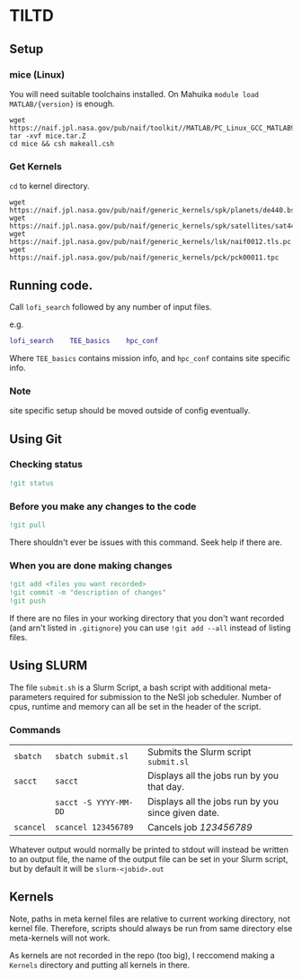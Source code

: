 # TILTD


## Setup

### mice (Linux)

You will need suitable toolchains installed.
On Mahuika `module load MATLAB/{version}` is enough.

```
wget https://naif.jpl.nasa.gov/pub/naif/toolkit//MATLAB/PC_Linux_GCC_MATLAB9.x_64bit/packages/mice.tar.Z
tar -xvf mice.tar.Z
cd mice && csh makeall.csh
```

### Get Kernels

`cd` to kernel directory.

```
wget https://naif.jpl.nasa.gov/pub/naif/generic_kernels/spk/planets/de440.bsp
wget https://naif.jpl.nasa.gov/pub/naif/generic_kernels/spk/satellites/sat441.bsp
wget https://naif.jpl.nasa.gov/pub/naif/generic_kernels/lsk/naif0012.tls.pc
wget https://naif.jpl.nasa.gov/pub/naif/generic_kernels/pck/pck00011.tpc
```


## Running code.

Call `lofi_search` followed by any number of input files.

e.g. 

```matlab
lofi_search    TEE_basics    hpc_conf
```

Where `TEE_basics` contains mission info, and `hpc_conf` contains site specific info.


### Note

site specific setup should be moved outside of config eventually.

## Using Git

### Checking status 

```matlab
!git status
```

### Before you make any changes to the code

```matlab
!git pull
```

There shouldn't ever be issues with this command. Seek help if there are.

### When you are done making changes

```matlab
!git add <files you want recorded>
!git commit -m "description of changes"
!git push
```

If there are no files in your working directory that you don't want recorded (and arn't listed in `.gitignore`) you can use `!git add --all` instead of listing files.

## Using SLURM

The file `submit.sh` is a Slurm Script, a bash script with additional meta-parameters required for submission to the NeSI job scheduler.
Number of cpus, runtime and memory can all be set in the header of the script.

### Commands

|           |                       |                                                                          |
| --------- | --------------------- | ------------------------------------------------------------------------ |
| `sbatch`  | `sbatch submit.sl`    | Submits the Slurm script `submit.sl`                                      |
| `sacct`   | `sacct`               | Displays all the jobs run by you that day.                               |
|           | `sacct -S YYYY-MM-DD` | Displays all the jobs run by you since given date.                 |
| `scancel` | `scancel 123456789`   | Cancels job *123456789*                                                   |

Whatever output would normally be printed to stdout will instead be written to an output file, the name of the output file can be set in your Slurm script, but by default it will be `slurm-<jobid>.out`

## Kernels

Note, paths in meta kernel files are relative to current working directory, not kernel file. 
Therefore, scripts should always be run from same directory else meta-kernels will not work.

As kernels are not recorded in the repo (too big), I reccomend making a `Kernels` directory and putting all kernels in there.